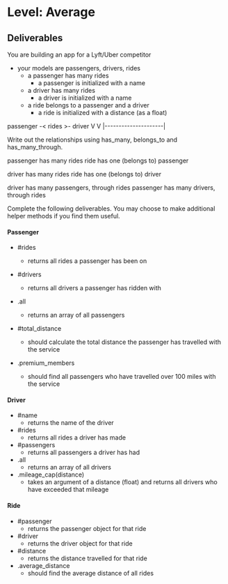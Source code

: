 # Level: Average

## Deliverables

You are building an app for a Lyft/Uber competitor

- your models are passengers, drivers, rides
  - a passenger has many rides
    - a passenger is initialized with a name 
  - a driver has many rides
    - a driver is initialized with a name 
  - a ride belongs to a passenger and a driver
    - a ride is initialized with a distance (as a float)

passenger  -< rides >- driver
   V                     V
   |---------------------|

Write out the relationships using has_many, belongs_to and has_many_through.

passenger has many rides
ride has one (belongs to) passenger

driver has many rides
ride has one (belongs to) driver

driver has many passengers, through rides
passenger has many drivers, through rides

Complete the following deliverables.  You may choose to make additional helper methods if you find them useful.

#### Passenger

<!-- - #name 
  - returns the name of the passenger -->
- #rides
  - returns all rides a passenger has been on
- #drivers
  - returns all drivers a passenger has ridden with

- .all
  - returns an array of all passengers
  
- #total_distance
  - should calculate the total distance the passenger has travelled with the
    service
- .premium_members
  - should find all passengers who have travelled over 100 miles with the service

#### Driver

- #name 
  - returns the name of the driver
- #rides
  - returns all rides a driver has made
- #passengers
  - returns all passengers a driver has had
- .all
  - returns an array of all drivers
- .mileage_cap(distance)
  - takes an argument of a distance (float) and returns all drivers who have exceeded that mileage

#### Ride

- #passenger
  - returns the passenger object for that ride
- #driver
  - returns the driver object for that ride
- #distance
  - returns the distance travelled for that ride
- .average_distance
  - should find the average distance of all rides